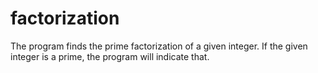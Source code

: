 # factorization
The program finds the prime factorization of a given integer. If the given integer is a prime, the program will indicate that. 
